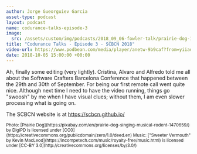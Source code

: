 ```yaml
---
author: Jorge Gueorguiev Garcia
asset-type: podcast
layout: podcast
name: codurance-talks-episode-3
image: 
  src: /assets/custom/img/podcasts/2018_09_06-fowler-talk/prairie-dog-1470659_1280.jpg
title: "Codurance Talks - Episode 3 - SCBCN 2018"
video-url: https://www.podbean.com/media/player/anetw-9b9caf?from=yiiadmin&vjs=1&skin=1&auto=0&share=1&fonts=Helvetica&download=0&rtl=0
date: 2018-10-05 15:00:00 +00:00
---
```


Ah, finally some editing (very lightly). Cristina, Alvaro and Alfredo told me all about the Software Crafters Barcelona Conference that happened between the 29th and 30th of September. For being our first remote call went quite nice. Although next time I need to have the video running, things go "swoosh" by me when I have visual clues; without them, I am even slower processing what is going on.

The  SCBCN website is at https://scbcn.github.io/


<sub>
Photo: [Prairie Dog](https://pixabay.com/en/prairie-dog-singing-musical-rodent-1470659/) by DigiPD is licensed under [CC0](https://creativecommons.org/publicdomain/zero/1.0/deed.en)
Music: ["Sweeter Vermouth" by Kevin MacLeod](https://incompetech.com/music/royalty-free/music.html) is licensed under [CC-BY 3.0](http://creativecommons.org/licenses/by/3.0/)
</sub>
